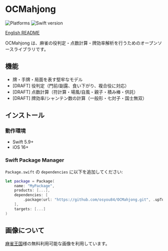 # OCMahjong
![Platforms](https://img.shields.io/badge/platforms-ios-lightgrey.svg)
![Swift version](https://img.shields.io/badge/swift-5.9-orange.svg)

[English README](./README.md)

OCMahjong は、麻雀の役判定・点数計算・牌効率解析を行うためのオープンソースライブラリです。

## 機能
- 牌・手牌・局面を表す堅牢なモデル
- [DRAFT] 役判定（門前/副露、食い下がり、複合役に対応）
- [DRAFT] 点数計算（符計算・場風/自風・親子・積み棒・供託）
- [DRAFT] 牌効率/シャンテン数の計算（一般形・七対子・国士無双）

## インストール
### 動作環境
- Swift 5.9+
- iOS 16+

### Swift Package Manager
`Package.swift` の `dependencies` に以下を追加してください:

```swift
let package = Package(
    name: "MyPackage",
    products: [...],
    dependencies: [
        .package(url: "https://github.com/osyou84/OCMahjong.git", .upToNextMajor(from: "0.1.0"))
    ],
    targets: [...]
)
```

## 画像について
[麻雀王国](https://mj-king.net/)様の無料利用可能な画像を利用しています。
